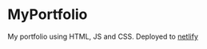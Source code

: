 # MyPortfolio
My portfolio using HTML, JS and CSS. Deployed to [netlify](https://kumarutsav.netlify.app/)
